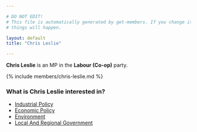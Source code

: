 ```yaml
---

# DO NOT EDIT!
# This file is automatically generated by get-members. If you change it, bad
# things will happen.

layout: default
title: "Chris Leslie"

---
```


**Chris Leslie** is an MP in the **Labour (Co-op)** party.

{% include members/chris-leslie.md %}

### What is Chris Leslie interested in?


* [Industrial Policy](/interests/industrial-policy.html)
* [Economic Policy](/interests/economic-policy.html)
* [Environment](/interests/environment.html)
* [Local And Regional Government](/interests/local-and-regional-government.html)
